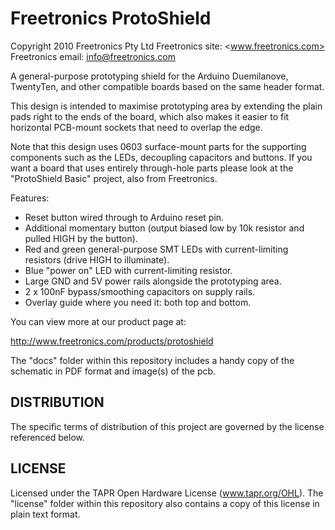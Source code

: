 Freetronics ProtoShield
=============================
Copyright 2010 Freetronics Pty Ltd 
Freetronics site:  <www.freetronics.com> 
Freetronics email: <info@freetronics.com> 

A general-purpose prototyping shield for the Arduino Duemilanove,
TwentyTen, and other compatible boards based on the same header format.

This design is intended to maximise prototyping area by extending the
plain pads right to the ends of the board, which also makes it easier
to fit horizontal PCB-mount sockets that need to overlap the edge.

Note that this design uses 0603 surface-mount parts for the supporting
components such as the LEDs, decoupling capacitors and buttons. If you
want a board that uses entirely through-hole parts please look at the
"ProtoShield Basic" project, also from Freetronics.

Features:

 * Reset button wired through to Arduino reset pin.
 * Additional momentary button (output biased low by 10k resistor and
   pulled HIGH by the button).
 * Red and green general-purpose SMT LEDs with current-limiting
   resistors (drive HIGH to illuminate).
 * Blue "power on" LED with current-limiting resistor.
 * Large GND and 5V power rails alongside the prototyping area.
 * 2 x 100nF bypass/smoothing capacitors on supply rails.
 * Overlay guide where you need it: both top and bottom.

You can view more at our product page at:

  http://www.freetronics.com/products/protoshield

The "docs" folder within this repository includes a handy copy of the
schematic in PDF format and image(s) of the pcb.

DISTRIBUTION
------------
The specific terms of distribution of this project are governed by the
license referenced below.

LICENSE
-------
Licensed under the TAPR Open Hardware License (www.tapr.org/OHL).
The "license" folder within this repository also contains a copy of
this license in plain text format.
